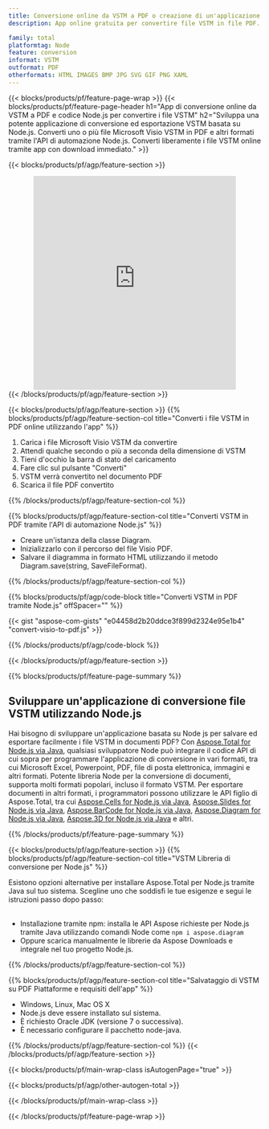 ```yaml
---
title: Conversione online da VSTM a PDF o creazione di un'applicazione basata su Node.js per convertire i file VSTM
description: App online gratuita per convertire file VSTM in file PDF. Codice libreria di conversione Node.js per documenti Microsoft Visio VSTM. 

family: total
platformtag: Node
feature: conversion
informat: VSTM
outformat: PDF
otherformats: HTML IMAGES BMP JPG SVG GIF PNG XAML
---
```

{{< blocks/products/pf/feature-page-wrap >}}
{{< blocks/products/pf/feature-page-header h1="App di conversione online da VSTM a PDF e codice Node.js per convertire i file VSTM" h2="Sviluppa una potente applicazione di conversione ed esportazione VSTM basata su Node.js. Converti uno o più file Microsoft Visio VSTM in PDF e altri formati tramite l'API di automazione Node.js. Converti liberamente i file VSTM online tramite app con download immediato." >}}


{{< blocks/products/pf/agp/feature-section >}}

<div class="container-fluid agp-content bg-white aboutfile box-1 vh100 section nopbtm">
<div class=container>
<div class=row>
<div class="demobox tc col-md-12 padding-0" align="center">

<iframe title="App gratuita di conversione online da VSTM a PDF" style="border: none; height: 426px;" scrolling="no" src="https://total-conversion-app-65z5r2lp.k8s.dynabic.com/?to=pdf&from=vstm" id="child-iframe" width="80%"></iframe>

</div></div>
</div></div>
{{< /blocks/products/pf/agp/feature-section >}}


{{< blocks/products/pf/agp/feature-section >}}
{{% blocks/products/pf/agp/feature-section-col title="Converti i file VSTM in PDF online utilizzando l'app" %}}

1. Carica i file Microsoft Visio VSTM da convertire
1. Attendi qualche secondo o più a seconda della dimensione di VSTM
1. Tieni d'occhio la barra di stato del caricamento
1. Fare clic sul pulsante "Converti"
1. VSTM verrà convertito nel documento PDF
1. Scarica il file PDF convertito

{{% /blocks/products/pf/agp/feature-section-col %}}

{{% blocks/products/pf/agp/feature-section-col title="Converti VSTM in PDF tramite l'API di automazione Node.js" %}}

- Creare un'istanza della classe Diagram.
- Inizializzarlo con il percorso del file Visio PDF.
- Salvare il diagramma in formato HTML utilizzando il metodo Diagram.save(string, SaveFileFormat).

{{% /blocks/products/pf/agp/feature-section-col %}}

{{% blocks/products/pf/agp/code-block title="Converti VSTM in PDF tramite Node.js" offSpacer="" %}}

{{< gist "aspose-com-gists" "e04458d2b20ddce3f899d2324e95e1b4" "convert-visio-to-pdf.js" >}}

{{% /blocks/products/pf/agp/code-block %}}

{{< /blocks/products/pf/agp/feature-section >}}

{{% blocks/products/pf/feature-page-summary %}}

<h2>Sviluppare un'applicazione di conversione file VSTM utilizzando Node.js</h2>

Hai bisogno di sviluppare un'applicazione basata su Node js per salvare ed esportare facilmente i file VSTM in documenti PDF? Con [Aspose.Total for Node.js via Java](https://products.aspose.com/total/it/nodejs-java/), qualsiasi sviluppatore Node può integrare il codice API di cui sopra per programmare l'applicazione di conversione in vari formati, tra cui Microsoft Excel, Powerpoint, PDF, file di posta elettronica, immagini e altri formati. Potente libreria Node per la conversione di documenti, supporta molti formati popolari, incluso il formato VSTM. Per esportare documenti in altri formati, i programmatori possono utilizzare le API figlio di Aspose.Total, tra cui [Aspose.Cells for Node.js via Java](https://products.aspose.com/cells/it/nodejs-java/), [Aspose.Slides for Node.js via Java](https://products.aspose.com/slides/it/nodejs-java/), [Aspose.BarCode for Node.js via Java](https://products.aspose.com/barcode/it/nodejs-java/), [Aspose.Diagram for Node.js via Java](https://products.aspose.com/diagram/it/nodejs-java/), [Aspose.3D for Node.js via Java](https://products.aspose.com/3d/it/nodejs-java/) e altri. 
 
 

{{% /blocks/products/pf/feature-page-summary %}}

{{< blocks/products/pf/agp/feature-section >}}
{{% blocks/products/pf/agp/feature-section-col title="VSTM Libreria di conversione per Node.js" %}}

Esistono opzioni alternative per installare Aspose.Total per Node.js tramite Java sul tuo sistema. Scegline uno che soddisfi le tue esigenze e segui le istruzioni passo dopo passo:<br /><br />

- Installazione tramite npm: installa le API Aspose richieste per Node.js tramite Java utilizzando comandi Node come ```npm i aspose.diagram```
- Oppure scarica manualmente le librerie da Aspose Downloads e integrale nel tuo progetto Node.js.

{{% /blocks/products/pf/agp/feature-section-col %}}

{{% blocks/products/pf/agp/feature-section-col title="Salvataggio di VSTM su PDF Piattaforme e requisiti dell'app" %}}

- Windows, Linux, Mac OS X
- Node.js deve essere installato sul sistema.
- È richiesto Oracle JDK (versione 7 o successiva).
- È necessario configurare il pacchetto node-java.

{{% /blocks/products/pf/agp/feature-section-col %}}
{{< /blocks/products/pf/agp/feature-section >}}

{{< blocks/products/pf/main-wrap-class isAutogenPage="true" >}}

{{< blocks/products/pf/agp/other-autogen-total >}}

{{< /blocks/products/pf/main-wrap-class >}}

{{< /blocks/products/pf/feature-page-wrap >}}